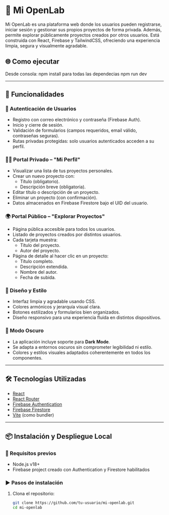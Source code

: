 # 🧪 Mi OpenLab

Mi OpenLab es una plataforma web donde los usuarios pueden registrarse, iniciar sesión y gestionar sus propios proyectos de forma privada. Además, permite explorar públicamente proyectos creados por otros usuarios. Está construida con React, Firebase y TailwindCSS, ofreciendo una experiencia limpia, segura y visualmente agradable.

## 🌐 Como ejecutar

Desde consola: 
npm install para todas las dependecias
npm run dev

---

## 🚀 Funcionalidades

### 🔐 Autenticación de Usuarios

- Registro con correo electrónico y contraseña (Firebase Auth).
- Inicio y cierre de sesión.
- Validación de formularios (campos requeridos, email válido, contraseñas seguras).
- Rutas privadas protegidas: solo usuarios autenticados acceden a su perfil.

### 🧑‍💼 Portal Privado – "Mi Perfil"

- Visualizar una lista de tus proyectos personales.
- Crear un nuevo proyecto con:
  - Título (obligatorio).
  - Descripción breve (obligatoria).
- Editar título o descripción de un proyecto.
- Eliminar un proyecto (con confirmación).
- Datos almacenados en Firebase Firestore bajo el UID del usuario.

### 🌍 Portal Público – "Explorar Proyectos"

- Página pública accesible para todos los usuarios.
- Listado de proyectos creados por distintos usuarios.
- Cada tarjeta muestra:
  - Título del proyecto.
  - Autor del proyecto.
- Página de detalle al hacer clic en un proyecto:
  - Título completo.
  - Descripción extendida.
  - Nombre del autor.
  - Fecha de subida.

### 🎨 Diseño y Estilo

- Interfaz limpia y agradable usando CSS.
- Colores armónicos y jerarquía visual clara.
- Botones estilizados y formularios bien organizados.
- Diseño responsivo para una experiencia fluida en distintos dispositivos.

### 🌙 Modo Oscuro

- La aplicación incluye soporte para **Dark Mode**.
- Se adapta a entornos oscuros sin comprometer legibilidad ni estilo.
- Colores y estilos visuales adaptados coherentemente en todos los componentes.

---

## 🛠️ Tecnologías Utilizadas

- [React](https://reactjs.org/)
- [React Router](https://reactrouter.com/)
- [Firebase Authentication](https://firebase.google.com/products/auth)
- [Firebase Firestore](https://firebase.google.com/products/firestore)
- [Vite](https://vitejs.dev/) (como bundler)

---

## 📦 Instalación y Despliegue Local

### 🔧 Requisitos previos

- Node.js v18+
- Firebase project creado con Authentication y Firestore habilitados

### ▶️ Pasos de instalación

1. Clona el repositorio:

   ```bash
   git clone https://github.com/tu-usuario/mi-openlab.git
   cd mi-openlab
